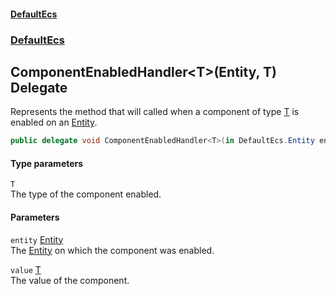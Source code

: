 #### [DefaultEcs](DefaultEcs.md 'DefaultEcs')
### [DefaultEcs](DefaultEcs.md#DefaultEcs 'DefaultEcs')
## ComponentEnabledHandler&lt;T&gt;(Entity, T) Delegate
Represents the method that will called when a component of type [T](ComponentEnabledHandler_T_(Entity_T).md#DefaultEcs_ComponentEnabledHandler_T_(DefaultEcs_Entity_T)_T 'DefaultEcs.ComponentEnabledHandler&lt;T&gt;(DefaultEcs.Entity, T).T') is enabled on an [Entity](Entity.md 'DefaultEcs.Entity').  
```csharp
public delegate void ComponentEnabledHandler<T>(in DefaultEcs.Entity entity, in T value);
```
#### Type parameters
<a name='DefaultEcs_ComponentEnabledHandler_T_(DefaultEcs_Entity_T)_T'></a>
`T`  
The type of the component enabled.
  
#### Parameters
<a name='DefaultEcs_ComponentEnabledHandler_T_(DefaultEcs_Entity_T)_entity'></a>
`entity` [Entity](Entity.md 'DefaultEcs.Entity')  
The [Entity](Entity.md 'DefaultEcs.Entity') on which the component was enabled.
  
<a name='DefaultEcs_ComponentEnabledHandler_T_(DefaultEcs_Entity_T)_value'></a>
`value` [T](ComponentEnabledHandler_T_(Entity_T).md#DefaultEcs_ComponentEnabledHandler_T_(DefaultEcs_Entity_T)_T 'DefaultEcs.ComponentEnabledHandler&lt;T&gt;(DefaultEcs.Entity, T).T')  
The value of the component.
  

